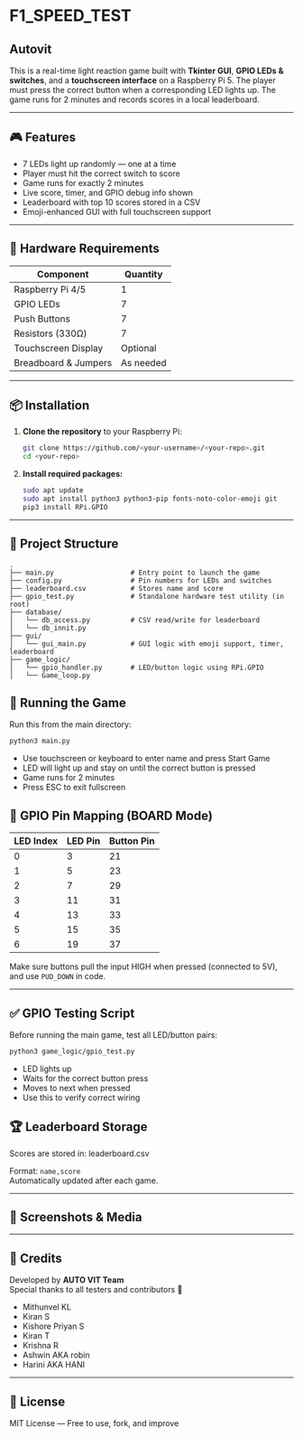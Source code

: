 # F1_SPEED_TEST
## Autovit

<!-- Add an image of the game UI or full hardware setup here -->
<!-- Example: ![Game Overview](images/game_ui.jpg) -->

This is a real-time light reaction game built with **Tkinter GUI**, **GPIO LEDs & switches**, and a **touchscreen interface** on a Raspberry Pi 5. The player must press the correct button when a corresponding LED lights up. The game runs for 2 minutes and records scores in a local leaderboard.

---

## 🎮 Features

- 7 LEDs light up randomly — one at a time  
- Player must hit the correct switch to score  
- Game runs for exactly 2 minutes  
- Live score, timer, and GPIO debug info shown  
- Leaderboard with top 10 scores stored in a CSV  
- Emoji-enhanced GUI with full touchscreen support

---

## 🧰 Hardware Requirements

| Component           | Quantity |
|---------------------|----------|
| Raspberry Pi 4/5    | 1        |
| GPIO LEDs           | 7        |
| Push Buttons        | 7        |
| Resistors (330Ω)    | 7        |
| Touchscreen Display | Optional |
| Breadboard & Jumpers| As needed |

<!-- Add an image of your GPIO pinout or breadboard wiring here -->
<!-- Example: ![Wiring Diagram](images/wiring.png) -->

---

## 📦 Installation

1. **Clone the repository** to your Raspberry Pi:

    ```bash
    git clone https://github.com/<your-username>/<your-repo>.git
    cd <your-repo>
    ```

2. **Install required packages:**

    ```bash
    sudo apt update
    sudo apt install python3 python3-pip fonts-noto-color-emoji git
    pip3 install RPi.GPIO
    ```

---


## 📂 Project Structure



```plaintext
.
├── main.py                   # Entry point to launch the game
├── config.py                 # Pin numbers for LEDs and switches
├── leaderboard.csv           # Stores name and score
├── gpio_test.py              # Standalone hardware test utility (in root)
├── database/
│   └── db_access.py          # CSV read/write for leaderboard
│   └── db_innit.py  
├── gui/
│   └── gui_main.py           # GUI logic with emoji support, timer, leaderboard
├── game_logic/
│   └── gpio_handler.py       # LED/button logic using RPi.GPIO
│   └── Game_loop.py 
```
## 🚀 Running the Game

Run this from the main directory:

```bash
python3 main.py
```
- Use touchscreen or keyboard to enter name and press Start Game
- LED will light up and stay on until the correct button is pressed
- Game runs for 2 minutes
- Press ESC to exit fullscreen
  
## 🧪 GPIO Pin Mapping (BOARD Mode)

| LED Index | LED Pin | Button Pin |
|-----------|---------|------------|
| 0         | 3       | 21         |
| 1         | 5       | 23         |
| 2         | 7       | 29         |
| 3         | 11      | 31         |
| 4         | 13      | 33         |
| 5         | 15      | 35         |
| 6         | 19      | 37         |

Make sure buttons pull the input HIGH when pressed (connected to 5V), and use `PUD_DOWN` in code.

---

## ✅ GPIO Testing Script

Before running the main game, test all LED/button pairs:

```bash
python3 game_logic/gpio_test.py
```
- LED lights up
- Waits for the correct button press
- Moves to next when pressed
- Use this to verify correct wiring
  
## 🏆 Leaderboard Storage

Scores are stored in:
leaderboard.csv

Format: `name,score`  
Automatically updated after each game.

---

## 📸 Screenshots & Media

<!-- Add gameplay screenshots, wiring photos, or video demo here -->
<!-- Example:
![Gameplay](images/ui.png)
![Hardware Setup](images/setup.jpg)
-->

---

## 🙌 Credits

Developed by **AUTO VIT Team**  
Special thanks to all testers and contributors 🙏
- Mithunvel KL 
- Kiran S
- Kishore Priyan S
- Kiran T
- Krishna R
- Ashwin AKA robin
- Harini AKA HANI


---

## 📜 License

MIT License — Free to use, fork, and improve
